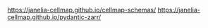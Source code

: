 https://janelia-cellmap.github.io/cellmap-schemas/
https://janelia-cellmap.github.io/pydantic-zarr/
